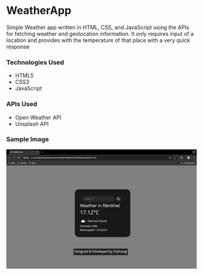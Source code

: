 <h1>WeatherApp</h1>

<p>Simple Weather app written in HTML, CSS, and JavaScript using the APIs for fetching weather and geolocation information.
It only requires input of a location and provides with the temperature of that place with a very quick response</p>

<h3>Technologies Used </h3>
<ul>
  <li>HTML5</li>
  <li>CSS3</li>
  <li>JavaScript</li>
</ul>

<h3>APIs Used </h4>
<ul>
  <li>Open Weather API</li>
 <li>Unsplash API</li>
</ul>


<h3> Sample Image </h3>  
<img src = "I1.png" alt="Sample Image">
<br>
